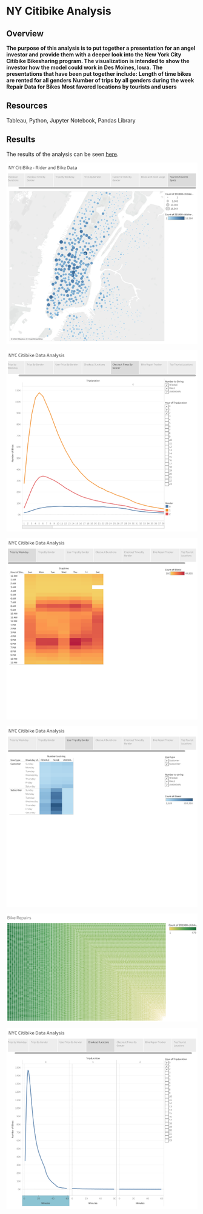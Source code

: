 # NY Citibike Analysis

## Overview

**The purpose of this analysis is to put together a presentation for an angel investor and provide them with a deeper look into the New York City Citibike Bikesharing program. The visualization is intended to show the investor how the model could work in Des Moines, Iowa.**
**The presentations that have been put together include:**
**Length of time bikes are rented for all genders**
**Number of trips by all genders during the week**
**Repair Data for Bikes**
**Most favored locations by tourists and users**

## Resources
Tableau, Python, Jupyter Notebook, Pandas Library

## Results
The results of the analysis can be seen [here](https://public.tableau.com/app/profile/fuad6187/viz/NYCitiBikeRiderandBikeData/FinalStory).

![Top Starting Locations](https://github.com/fouadZiaa/bikeSharing/blob/a1555e84f5b35c4b5fae09017d049c9126e1cf2b/Images/Top%20Origins.png)



![Checkout times by users](https://github.com/fouadZiaa/bikeSharing/blob/b38c96f1dddf2d0db9ed2b5d82412c952562cf21/Images/Chekout%20Time%20By%20Gender.png)

![Trips by Weekday for each hour](https://github.com/fouadZiaa/bikeSharing/blob/8cfcecc37f6a4a1e5d9a5c17c83e65abaf4277a9/Images/Trips%20by%20Weekday%20(4).png)

![User trips by Gender by Weekday](https://github.com/fouadZiaa/bikeSharing/blob/105f88aa47f60518d0149c032e4159e8ed961b21/Images/User%20trips%20by%20Gender.png)

![Bike Utilization](https://github.com/fouadZiaa/bikeSharing/blob/9246ada469601b053cdb29b7e38db6910d4cce44/Images/Bike%20Repairs.png)

![Checkout Durations](https://github.com/fouadZiaa/bikeSharing/blob/2a60647edf1b8ee8405104820684b82097b0dbdf/Images/Checkout%20Durations.png)


